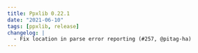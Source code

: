 ```yaml
---
title: Ppxlib 0.22.1
date: "2021-06-10"
tags: [ppxlib, release]
changelog: |
  - Fix location in parse error reporting (#257, @pitag-ha)
---
```


